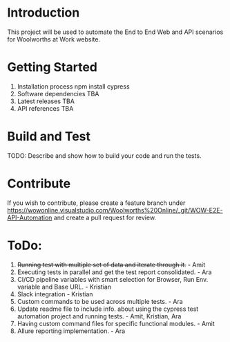 # Introduction 
This project will be used to automate the End to End Web and API scenarios for Woolworths at Work website.

# Getting Started
1.	Installation process
    npm install cypress
2.	Software dependencies
    TBA
3.	Latest releases
    TBA
4.	API references
    TBA

# Build and Test
TODO: Describe and show how to build your code and run the tests. 

# Contribute
If you wish to contribute, please create a feature branch under https://wowonline.visualstudio.com/Woolworths%20Online/_git/WOW-E2E-API-Automation and create a pull request for review.

# ToDo:
1. ~~Running test with multiple set of data and iterate through it.~~ - Amit
2. Executing tests in parallel and get the test report consolidated. - Ara
3. CI/CD pipeline variables with smart selection for Browser, Run Env. variable and Base URL. - Kristian
4. Slack integration - Kristian
5. Custom commands to be used across multiple tests. - Ara
6. Update readme file to include info. about using the cypress test automation project and running tests. - Amit, Kristian, Ara
7. Having custom command files for specific functional modules. - Amit
8. Allure reporting implementation. - Ara